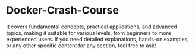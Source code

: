 # Docker-Crash-Course
It covers fundamental concepts, practical applications, and advanced topics, making it suitable for various levels, from beginners to more experienced users. If you need detailed explanations, hands-on examples, or any other specific content for any section, feel free to ask!
